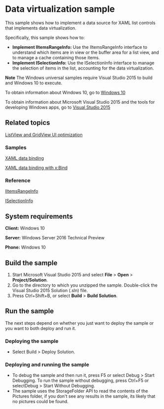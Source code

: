 <!---
  category: ControlsLayoutAndText
  samplefwlink: http://go.microsoft.com/fwlink/?LinkID=703784
--->

# Data virtualization sample

This sample shows how to implement a data source for XAML list controls that implements data virtualization.

Specifically, this sample shows how to:

- **Implement IItemsRangeInfo:** Use the IItemsRangeInfo interface to understand which items are in view or the buffer area for a list view, and to manage a cache containing those items.
- **Implement ISelectionInfo:** Use the ISelectionInfo interface to manage the selection of items in the list, accounting for the data virtualization.

**Note** The Windows universal samples require Visual Studio 2015 to build and Windows 10 to execute.
 
To obtain information about Windows 10, go to [Windows 10](http://go.microsoft.com/fwlink/?LinkID=532421)

To obtain information about Microsoft Visual Studio 2015 and the tools for developing Windows apps, go to [Visual Studio 2015](http://go.microsoft.com/fwlink/?LinkID=532422)

## Related topics
[ListView and GridView UI optimization](https://msdn.microsoft.com/en-us/library/windows/apps/mt204776.aspx)

### Samples

[XAML data binding](https://code.msdn.microsoft.com/windowsapps/Data-Binding-7b1d67b5/)

[XAML data binding with x:Bind](../XamlBind)

### Reference

<!-- Add links to related API -->

[IItemsRangeInfo](https://msdn.microsoft.com/en-us/library/windows/apps/windows.ui.xaml.data.iitemsrangeinfo.aspx)

[ISelectionInfo](https://msdn.microsoft.com/en-us/library/windows/apps/windows.ui.xaml.data.iselectioninfo.aspx)

## System requirements

**Client:** Windows 10 

**Server:** Windows Server 2016 Technical Preview

**Phone:**  Windows 10 

## Build the sample

1. Start Microsoft Visual Studio 2015 and select **File** \> **Open** \> **Project/Solution**.
2. Go to the directory to which you unzipped the sample. Double-click the Visual Studio 2015 Solution (.sln) file. 
3. Press Ctrl+Shift+B, or select **Build** \> **Build Solution**. 

## Run the sample

The next steps depend on whether you just want to deploy the sample or you want to both deploy and run it.

### Deploying the sample

- Select Build > Deploy Solution. 

### Deploying and running the sample

- To debug the sample and then run it, press F5 or select Debug >  Start Debugging. To run the sample without debugging, press Ctrl+F5 or selectDebug > Start Without Debugging. 
- The sample uses the StorageFolder API to read the contents of the Pictures folder, if you don't see any results in the sample, its likely that no pictures could be found. 